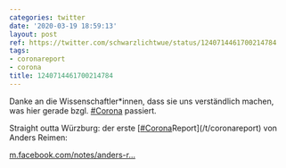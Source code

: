 ```yaml
---
categories: twitter
date: '2020-03-19 18:59:13'
layout: post
ref: https://twitter.com/schwarzlichtwue/status/1240714461700214784
tags:
- coronareport
- corona
title: 1240714461700214784
---
```

Danke an die Wissenschaftler\*innen, dass sie uns verständlich machen, was hier gerade bzgl. [#Corona](/t/corona) passiert.



Straight outta Würzburg: der erste [[#Corona](/t/corona)Report](/t/coronareport) von Anders Reimen:

[m.facebook.com/notes/anders-r…](https://m.facebook.com/notes/anders-reimen/der-corona-report-folge-1/2848562338562448/?__tn__=HH-R)